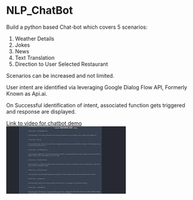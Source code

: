 # NLP_ChatBot
Build a python based Chat-bot which covers 5 scenarios:
1. Weather Details 
2. Jokes
3. News
4. Text Translation
5. Direction to User Selected Restaurant


Scenarios can be increased and not limited.


User intent are identified via leveraging  Google Dialog Flow API, Formerly Known as Api.ai.

On Successful identification of intent, associated function gets triggered and response are displayed.


[Link to video for chatbot demo ![](mq2.jpg)](https://youtu.be/Mfzogg8rUYA)
